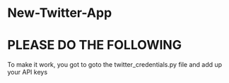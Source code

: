 # New-Twitter-App

# PLEASE DO THE FOLLOWING
To make it work, you got to goto the twitter_credentials.py file and add up your API keys
